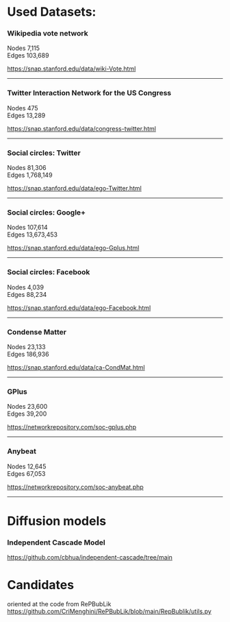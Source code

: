 # Used Datasets:

### Wikipedia vote network

Nodes 7,115 \
Edges 103,689

https://snap.stanford.edu/data/wiki-Vote.html

---

### Twitter Interaction Network for the US Congress

Nodes 475 \
Edges 13,289

https://snap.stanford.edu/data/congress-twitter.html

---

### Social circles: Twitter

Nodes 81,306\
Edges 1,768,149

https://snap.stanford.edu/data/ego-Twitter.html

---

### Social circles: Google+

Nodes 107,614 \
Edges 13,673,453

https://snap.stanford.edu/data/ego-Gplus.html

---

### Social circles: Facebook

Nodes 4,039 \
Edges 88,234

https://snap.stanford.edu/data/ego-Facebook.html

---

### Condense Matter

Nodes 23,133 \
Edges 186,936

https://snap.stanford.edu/data/ca-CondMat.html

---

### GPlus

Nodes 23,600 \
Edges 39,200

https://networkrepository.com/soc-gplus.php

---

### Anybeat

Nodes 12,645\
Edges 67,053

https://networkrepository.com/soc-anybeat.php

---

# Diffusion models

### Independent Cascade Model

https://github.com/cbhua/independent-cascade/tree/main

# Candidates

oriented at the code from RePBubLik
https://github.com/CriMenghini/RePBubLik/blob/main/RepBublik/utils.py
